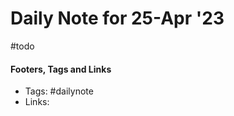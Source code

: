 
# Daily Note for 25-Apr '23
#todo


#### Footers, Tags and Links
- Tags: #dailynote      
- Links: 

[^1]: